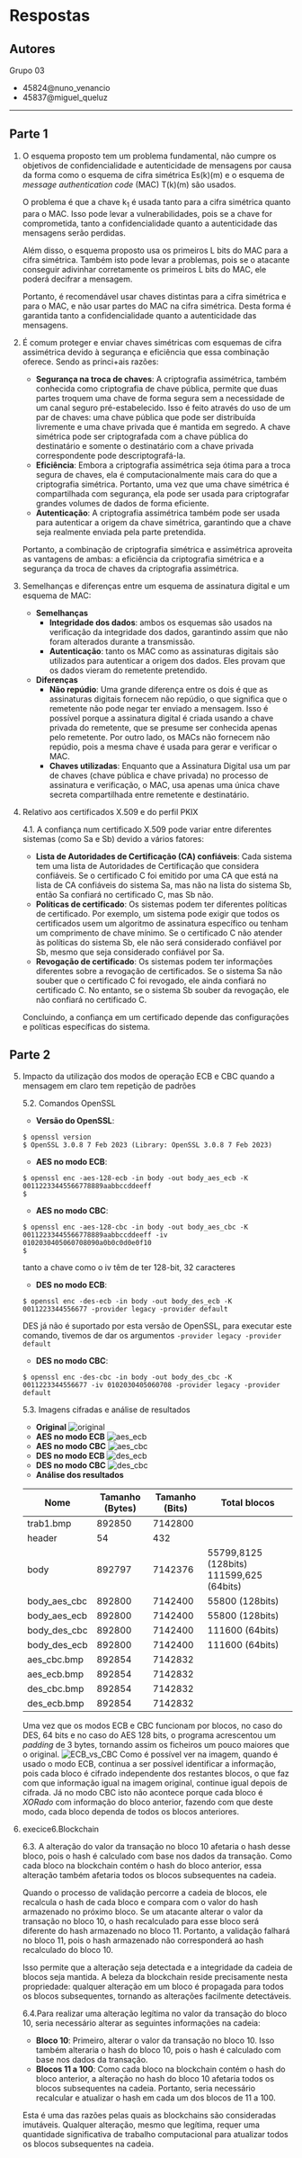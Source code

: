 # Respostas
## Autores
Grupo 03
- 45824@nuno_venancio
- 45837@miguel_queluz
---------------
## Parte 1

1. O esquema proposto tem um problema fundamental, não cumpre os objetivos de confidencialidade e autenticidade de mensagens por causa da forma como o esquema de cifra simétrica Es(k)(m) e o esquema de *message authentication code* (MAC) T(k)(m) são usados.

    O problema é que a chave k<sub>1</sub> é usada tanto para a cifra simétrica quanto para o MAC. Isso pode levar a vulnerabilidades, pois se a chave for comprometida, tanto a confidencialidade quanto a autenticidade das mensagens serão perdidas.

    Além disso, o esquema proposto usa os primeiros L bits do MAC para a cifra simétrica. Também isto pode levar a problemas, pois se o atacante conseguir adivinhar corretamente os primeiros L bits do MAC, ele poderá decifrar a mensagem.

    Portanto, é recomendável usar chaves distintas para a cifra simétrica e para o MAC, e não usar partes do MAC na cifra simétrica. Desta forma é garantida tanto a confidencialidade quanto a autenticidade das mensagens.
2. É comum proteger e enviar chaves simétricas com esquemas de cifra assimétrica devido à segurança e eficiência que essa combinação oferece. Sendo as princi+ais razões:
    - **Segurança na troca de chaves**: A criptografia assimétrica, também conhecida como criptografia de chave pública, permite que duas partes troquem uma chave de forma segura sem a necessidade de um canal seguro pré-estabelecido. Isso é feito através do uso de um par de chaves: uma chave pública que pode ser distribuída livremente e uma chave privada que é mantida em segredo. A chave simétrica pode ser criptografada com a chave pública do destinatário e somente o destinatário com a chave privada correspondente pode descriptografá-la.
    - **Eficiência**: Embora a criptografia assimétrica seja ótima para a troca segura de chaves, ela é computacionalmente mais cara do que a criptografia simétrica. Portanto, uma vez que uma chave simétrica é compartilhada com segurança, ela pode ser usada para criptografar grandes volumes de dados de forma eficiente.
    - **Autenticação**: A criptografia assimétrica também pode ser usada para autenticar a origem da chave simétrica, garantindo que a chave seja realmente enviada pela parte pretendida.

    Portanto, a combinação de criptografia simétrica e assimétrica aproveita as vantagens de ambas: a eficiência da criptografia simétrica e a segurança da troca de chaves da criptografia assimétrica.
3. Semelhanças e diferenças entre um esquema de assinatura digital e um esquema de MAC:
    - **Semelhanças**
        - **Integridade dos dados**: ambos os esquemas são usados na verificação da integridade dos dados, garantindo assim que não foram alterados durante a transmissão.
        - **Autenticação**: tanto os MAC como as assinaturas digitais são utilizados para autenticar a origem dos dados. Eles provam que os dados vieram do remetente pretendido.
    - **Diferenças**
        - **Não repúdio**: Uma grande diferença entre os dois é que as assinaturas digitais fornecem não repúdio, o que significa que o remetente não pode negar ter enviado a mensagem. Isso é possível porque a assinatura digital é criada usando a chave privada do remetente, que se presume ser conhecida apenas pelo remetente. Por outro lado, os MACs não fornecem não repúdio, pois a mesma chave é usada para gerar e verificar o MAC.
        - **Chaves utilizadas**: Enquanto que a Assinatura Digital usa um par de chaves (chave pública e chave privada) no processo de assinatura e verificação, o MAC, usa apenas uma única chave secreta compartilhada entre remetente e destinatário.
4. Relativo aos certificados X.509 e do perfil PKIX
    
    4.1. A confiança num certificado X.509 pode variar entre diferentes sistemas (como Sa e Sb) devido a vários fatores:
    - **Lista de Autoridades de Certificação (CA) confiáveis**: Cada sistema tem uma lista de Autoridades de Certificação que considera confiáveis. Se o certificado C foi emitido por uma CA que está na lista de CA confiáveis do sistema Sa, mas não na lista do sistema Sb, então Sa confiará no certificado C, mas Sb não.
    - **Políticas de certificado**: Os sistemas podem ter diferentes políticas de certificado. Por exemplo, um sistema pode exigir que todos os certificados usem um algoritmo de assinatura específico ou tenham um comprimento de chave mínimo. Se o certificado C não atender às políticas do sistema Sb, ele não será considerado confiável por Sb, mesmo que seja considerado confiável por Sa.
    - **Revogação de certificado**: Os sistemas podem ter informações diferentes sobre a revogação de certificados. Se o sistema Sa não souber que o certificado C foi revogado, ele ainda confiará no certificado C. No entanto, se o sistema Sb souber da revogação, ele não confiará no certificado C.

    Concluindo, a confiança em um certificado depende das configurações e políticas específicas do sistema.
## Parte 2
5. Impacto da utilização dos modos de operação ECB e CBC quando a mensagem em claro tem repetição de padrões

    5.2. Comandos OpenSSL
    - **Versão do OpenSSL**:
    ```terminal
    $ openssl version
    $ OpenSSL 3.0.8 7 Feb 2023 (Library: OpenSSL 3.0.8 7 Feb 2023)
    ```
    - **AES no modo ECB**:
    ```terminal
    $ openssl enc -aes-128-ecb -in body -out body_aes_ecb -K 00112233445566778889aabbccddeeff
    $
    ```
    - **AES no modo CBC**:
    ```terminal
    $ openssl enc -aes-128-cbc -in body -out body_aes_cbc -K 00112233445566778889aabbccddeeff -iv 0102030405060708090a0b0c0d0e0f10
    $
    ```
    tanto a chave como o iv têm de ter 128-bit, 32 caracteres
    - **DES no modo ECB**:
    ```terminal
    $ openssl enc -des-ecb -in body -out body_des_ecb -K 0011223344556677 -provider legacy -provider default
    ```
    DES já não é suportado por esta versão de OpenSSL, para executar este comando, tivemos de dar os argumentos `-provider legacy -provider default`
    - **DES no modo CBC**:
    ```terminal
    $ openssl enc -des-cbc -in body -out body_des_cbc -K 0011223344556677 -iv 0102030405060708 -provider legacy -provider default
    ```
    5.3. Imagens cifradas e análise de resultados
    - **Original**
    ![original](./Exercice_5/trab1.bmp)
    - **AES no modo ECB**
    ![aes_ecb](./Exercice_5/aes_ecb.bmp)
    - **AES no modo CBC**
    ![aes_cbc](./Exercice_5/aes_cbc.bmp)
    - **DES no modo ECB**
    ![des_ecb](./Exercice_5/des_ecb.bmp)
    - **DES no modo CBC**
    ![des_cbc](./Exercice_5/des_cbc.bmp)
    - **Análise dos resultados**
    
    | Nome | Tamanho (Bytes)|Tamanho (Bits)| Total blocos |
    |------|----------------|--------------|--------------|
    |trab1.bmp|892850|7142800|
    |header|54|432|
    |body|892797|7142376|55799,8125 (128bits) 111599,625 (64bits)
    |body_aes_cbc|892800|7142400| 55800 (128bits)|
    |body_aes_ecb|892800|7142400| 55800 (128bits)|
    |body_des_cbc|892800|7142400| 111600 (64bits)|
    |body_des_ecb|892800|7142400| 111600 (64bits)|
    |aes_cbc.bmp|892854|7142832|
    |aes_ecb.bmp|892854|7142832|
    |des_cbc.bmp|892854|7142832|
    |des_ecb.bmp|892854|7142832|
    Uma vez que os modos ECB e CBC funcionam por blocos, no caso do DES, 64 bits e no caso do AES 128 bits, o programa acrescentou um *padding* de 3 bytes, tornando assim os ficheiros um pouco maiores que o original.
    ![ECB_vs_CBC](./Exercice_5/ECB-vs-CBC.png)
    Como é possível ver na imagem, quando é usado o modo ECB, continua a ser possível identificar a informação, pois cada bloco é cifrado independente dos restantes blocos, o que faz com que informação igual na imagem original, continue igual depois de cifrada. Já no modo CBC isto não acontece porque cada bloco é *XORado* com informação do bloco anterior, fazendo com que deste modo, cada bloco dependa de todos os blocos anteriores.



6. execice6.Blockchain

    6.3. A alteração do valor da transação no bloco 10 afetaria o hash desse bloco, pois o hash é calculado com base nos dados da transação. Como cada bloco na blockchain contém o hash do bloco anterior, essa alteração também afetaria todos os blocos subsequentes na cadeia.
    
    Quando o processo de validação percorre a cadeia de blocos, ele recalcula o hash de cada bloco e compara com o valor do hash armazenado no próximo bloco. Se um atacante alterar o valor da transação no bloco 10, o hash recalculado para esse bloco será diferente do hash armazenado no bloco 11. Portanto, a validação falhará no bloco 11, pois o hash armazenado não corresponderá ao hash recalculado do bloco 10.
    
    Isso permite que a alteração seja detectada e a integridade da cadeia de blocos seja mantida. A beleza da blockchain reside precisamente nesta propriedade: qualquer alteração em um bloco é propagada para todos os blocos subsequentes, tornando as alterações facilmente detectáveis.

    6.4.Para realizar uma alteração legítima no valor da transação do bloco 10, seria necessário alterar as seguintes informações na cadeia:
    - **Bloco 10**: Primeiro, alterar o valor da transação no bloco 10. Isso também alteraria o hash do bloco 10, pois o hash é calculado com base nos dados da transação.
    - **Blocos 11 a 100**: Como cada bloco na blockchain contém o hash do bloco anterior, a alteração no hash do bloco 10 afetaria todos os blocos subsequentes na cadeia. Portanto, seria necessário recalcular e atualizar o hash em cada um dos blocos de 11 a 100.

    Esta é uma das razões pelas quais as blockchains são consideradas imutáveis. Qualquer alteração, mesmo que legítima, requer uma quantidade significativa de trabalho computacional para atualizar todos os blocos subsequentes na cadeia.